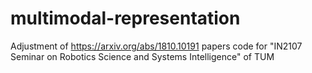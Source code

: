 # multimodal-representation
Adjustment of https://arxiv.org/abs/1810.10191 papers code for "IN2107 Seminar on Robotics Science and Systems Intelligence" of TUM
